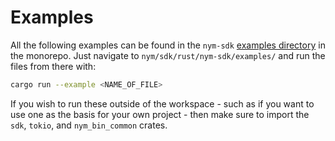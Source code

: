 # Examples

All the following examples can be found in the `nym-sdk` [examples directory](https://github.com/nymtech/nym/tree/master/sdk/rust/nym-sdk/examples) in the monorepo. Just navigate to `nym/sdk/rust/nym-sdk/examples/` and run the files from there with:

```sh
cargo run --example <NAME_OF_FILE>
```

If you wish to run these outside of the workspace - such as if you want to use one as the basis for your own project - then make sure to import the `sdk`, `tokio`, and `nym_bin_common` crates.
